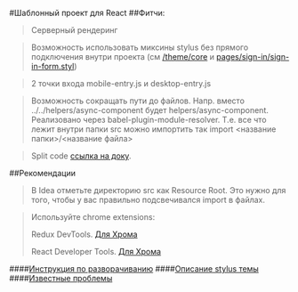 #Шаблонный проект для React
##Фитчи:
> Серверный рендеринг

> Возможность использовать миксины stylus без прямого подключения внутри проекта 
> (см [/theme/core](./src/theme/core) и [pages/sign-in/sign-in-form.styl](./src/pages/sign-in/sign-in-form.styl))

> 2 точки входа mobile-entry.js и desktop-entry.js

> Возможность сокращать пути до файлов.
> Напр. вместо ../../helpers/async-component будет helpers/async-component.
> Реализовано через babel-plugin-module-resolver. Т.е. все что лежит внутри папки src можно импортить так
> import <название папки>/<название файла>

> Split code [ссылка на доку](https://webpack.js.org/guides/code-splitting/).

##Рекомендации
> В Idea отметьте директорию src как Resource Root. Это нужно для того, чтобы у 
> вас правильно подсвечивался import в файлах.

> Используйте chrome extensions:
>
> Redux DevTools.
> [Для Хрома](https://chrome.google.com/webstore/detail/redux-devtools/lmhkpmbekcpmknklioeibfkpmmfibljd)
>
> React Developer Tools.
> [Для Хрома](https://chrome.google.com/webstore/detail/react-developer-tools/fmkadmapgofadopljbjfkapdkoienihi)

####[Инструкция по разворачиванию](./doc/deployment.md)
####[Описание stylus темы](./doc/theme.md)
####[Известные проблемы](./doc/troubles.md)
